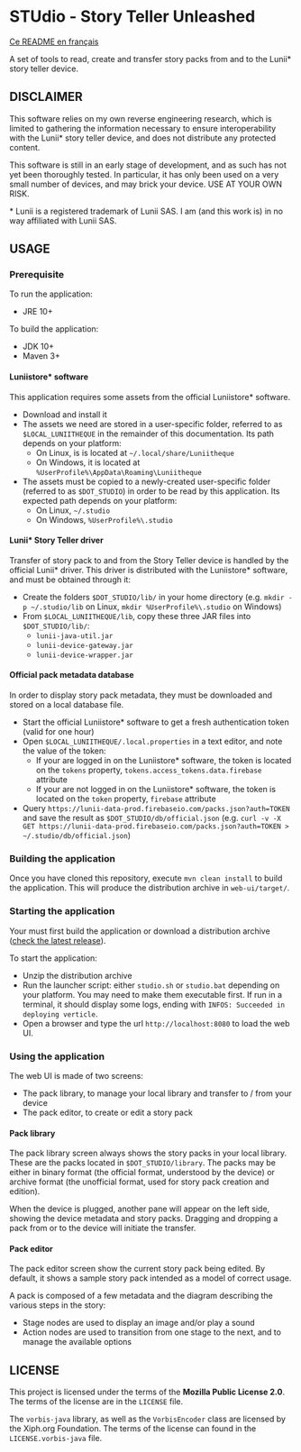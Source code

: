 STUdio - Story Teller Unleashed
===============================

[Ce README en français](README_fr.md)

A set of tools to read, create and transfer story packs from and to the Lunii\* story teller device.


DISCLAIMER
----------

This software relies on my own reverse engineering research, which is limited to gathering the information necessary to ensure interoperability with the Lunii\* story teller device, and does not distribute any protected content.

This software is still in an early stage of development, and as such has not yet been thoroughly tested. In particular, it has only been used on a very small number of devices, and may brick your device. USE AT YOUR OWN RISK.

\* Lunii is a registered trademark of Lunii SAS. I am (and this work is) in no way affiliated with Lunii SAS.


USAGE
-----

### Prerequisite

To run the application:
* JRE 10+

To build the application:
* JDK 10+
* Maven 3+

#### Luniistore\* software

This application requires some assets from the official Luniistore\* software.

* Download and install it
* The assets we need are stored in a user-specific folder, referred to as `$LOCAL_LUNIITHEQUE` in the remainder of this documentation. Its path depends on your platform:
  * On Linux, is is located at `~/.local/share/Luniitheque`
  * On Windows, it is located at `%UserProfile%\AppData\Roaming\Luniitheque`
* The assets must be copied to a newly-created user-specific folder (referred to as `$DOT_STUDIO`) in order to be read by this application. Its expected path depends on your platform:
  * On Linux, `~/.studio`
  * On Windows, `%UserProfile%\.studio`

#### Lunii\* Story Teller driver

Transfer of story pack to and from the Story Teller device is handled by the official Lunii\* driver. This driver
is distributed with the Luniistore\* software, and must be obtained through it:

* Create the folders `$DOT_STUDIO/lib/` in your home directory (e.g. `mkdir -p ~/.studio/lib` on Linux, `mkdir %UserProfile%\.studio` on Windows)
* From `$LOCAL_LUNIITHEQUE/lib`, copy these three JAR files into `$DOT_STUDIO/lib/`:
  * `lunii-java-util.jar`
  * `lunii-device-gateway.jar`
  * `lunii-device-wrapper.jar`

#### Official pack metadata database

In order to display story pack metadata, they must be downloaded and stored on a local database file.

* Start the official Luniistore\* software to get a fresh authentication token (valid for one hour)
* Open `$LOCAL_LUNIITHEQUE/.local.properties` in a text editor, and note the value of the token:
  * If your are logged in on the Luniistore\* software, the token is located on the `tokens` property, `tokens.access_tokens.data.firebase` attribute
  * If your are not logged in on the Luniistore\* software, the token is located on the `token` property, `firebase` attribute
* Query `https://lunii-data-prod.firebaseio.com/packs.json?auth=TOKEN` and save the result as `$DOT_STUDIO/db/official.json` (e.g. `curl -v -X GET https://lunii-data-prod.firebaseio.com/packs.json?auth=TOKEN > ~/.studio/db/official.json`)

### Building the application

Once you have cloned this repository, execute `mvn clean install` to build the application. This will produce the distribution archive in `web-ui/target/`.

### Starting the application

Your must first build the application or download a distribution archive ([check the latest release](https://github.com/marian-m12l/studio/releases/latest)).

To start the application: 
* Unzip the distribution archive
* Run the launcher script: either `studio.sh` or `studio.bat` depending on your platform. You may need to make them executable first.
If run in a terminal, it should display some logs, ending with `INFOS: Succeeded in deploying verticle`.
* Open a browser and type the url `http://localhost:8080` to load the web UI.

### Using the application

The web UI is made of two screens:

* The pack library, to manage your local library and transfer to / from your device
* The pack editor, to create or edit a story pack

#### Pack library

The pack library screen always shows the story packs in your local library. These are the packs located in `$DOT_STUDIO/library`. The packs may be either in binary format (the official format, understood by the device) or archive format (the unofficial format, used for story pack creation and edition).

When the device is plugged, another pane will appear on the left side, showing the device metadata and story packs. Dragging and dropping a pack from or to the device will initiate the transfer.

#### Pack editor

The pack editor screen show the current story pack being edited. By default, it shows a sample story pack intended as a model of correct usage.

A pack is composed of a few metadata and the diagram describing the various steps in the story:

* Stage nodes are used to display an image and/or play a sound
* Action nodes are used to transition from one stage to the next, and to manage the available options


LICENSE
-------

This project is licensed under the terms of the **Mozilla Public License 2.0**. The terms of the license are in
the `LICENSE` file.

The `vorbis-java` library, as well as the `VorbisEncoder` class are licensed by the Xiph.org Foundation. The terms of
the license can found in the `LICENSE.vorbis-java` file.